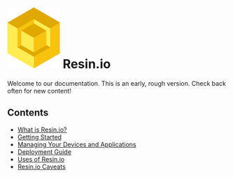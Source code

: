 #  ![logo](img/logo.svg) Resin.io

Welcome to our documentation. This is an early, rough version. Check back often
for new content!

## Contents

* [What is Resin.io?](/pages/about.md)
* [Getting Started](/pages/gettingStarted.md)
* [Managing Your Devices and Applications](/pages/managingDevicesApps.md)
* [Deployment Guide](/pages/deployment.md)
* [Uses of Resin.io](/pages/uses.md)
* [Resin.io Caveats](/pages/caveats.md)
